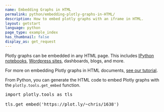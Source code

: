 ```yaml
---
name: Embedding Graphs in HTML
permalink: python/embedding-plotly-graphs-in-HTML/
description: How to embed plotly graphs with an iframe in HTML.
layout: getstart
language: python
page_type: example_index
has_thumbnail: false
display_as: get_request
---
```


Plotly graphs can be embedded in any HTML page. This includes [IPython notebooks](https://plot.ly/ipython-notebooks/),
[Wordpress sites](https://wordpress.org/plugins/wp-plotly/), dashboards, blogs, and more.

For more on embedding Plotly graphs in HTML documents, [see our tutorial](https://plot.ly/how-to-embed-plotly-graphs-in-websites/).

From Python, you can generate the HTML code to embed Plotly graphs with the <code>plotly.tools.get_embed</code> function.

<pre>import plotly.tools as tls

tls.get_embed('https://plot.ly/~chris/1638')
</pre>
